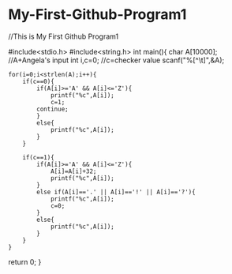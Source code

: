 # My-First-Github-Program1
//This is My First Github Program1

#include<stdio.h>
#include<string.h>
int main(){
    char A[10000];    //A+Angela's input
    int i,c=0;    //c=checker value
    scanf("%[^\t]",&A);

    for(i=0;i<strlen(A);i++){
        if(c==0){
            if(A[i]>='A' && A[i]<='Z'){
                printf("%c",A[i]);
                c=1;
            continue;
            }
            else{
                printf("%c",A[i]);
            }
        }

        if(c==1){
            if(A[i]>='A' && A[i]<='Z'){
                A[i]=A[i]+32;
                printf("%c",A[i]);
            }
            else if(A[i]=='.' || A[i]=='!' || A[i]=='?'){
                printf("%c",A[i]);
                c=0;
            }
            else{
                printf("%c",A[i]);
            }
        }
    }

return 0;
}
